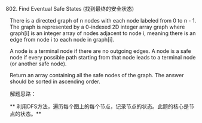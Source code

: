 802. Find Eventual Safe States (找到最终的安全状态)

There is a directed graph of n nodes with each node labeled from 0 to n - 1. The graph is represented by a 0-indexed 2D integer array graph where graph[i] is an integer array of nodes adjacent to node i, meaning there is an edge from node i to each node in graph[i].

A node is a terminal node if there are no outgoing edges. A node is a safe node if every possible path starting from that node leads to a terminal node (or another safe node).

Return an array containing all the safe nodes of the graph. The answer should be sorted in ascending order.

解题思路：

** 利用DFS方法，遍历每个图上的每个节点，记录节点的状态。此题的核心是节点的状态。**
